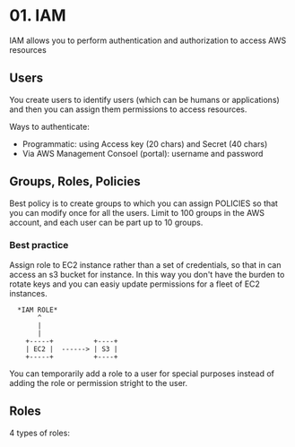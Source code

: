 # 01. IAM

IAM allows you to perform authentication and authorization to access AWS resources

## Users
You create users to identify users (which can be humans or applications) and then you can assign them permissions to access resources.

Ways to authenticate:
- Programmatic: using Access key (20 chars) and Secret (40 chars)
- Via AWS Management Consoel (portal): username and password

## Groups, Roles, Policies
Best policy is to create groups to which you can assign POLICIES so that you can modify once for all the users.
Limit to 100 groups in the AWS account, and each user can be part up to 10 groups.

### Best practice
Assign role to EC2 instance rather than a set of credentials, so that in can access an s3 bucket for instance.
In this way you don't have the burden to rotate keys and you can easiy update permissions for a fleet of EC2 instances.
```
  *IAM ROLE*
       ^
       |
       |     
    +-----+          +----+
    | EC2 |  ------> | S3 |
    +-----+          +----+
```

You can temporarily add a role to a user for special purposes instead of adding the role or permission stright to the user.

## Roles
4 types of roles:
